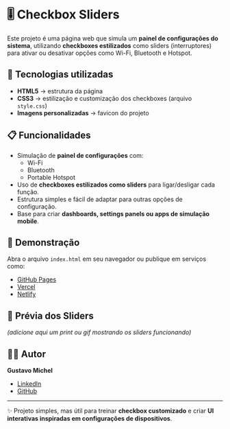 # 🎚️ Checkbox Sliders

Este projeto é uma página web que simula um **painel de configurações do sistema**, utilizando **checkboxes estilizados** como sliders (interruptores) para ativar ou desativar opções como Wi-Fi, Bluetooth e Hotspot.

## 🚀 Tecnologias utilizadas

- **HTML5** → estrutura da página  
- **CSS3** → estilização e customização dos checkboxes (arquivo `style.css`)  
- **Imagens personalizadas** → favicon do projeto  

## 📋 Funcionalidades

- Simulação de **painel de configurações** com:
  - Wi-Fi  
  - Bluetooth  
  - Portable Hotspot  
- Uso de **checkboxes estilizados como sliders** para ligar/desligar cada função.  
- Estrutura simples e fácil de adaptar para outras opções de configuração.  
- Base para criar **dashboards, settings panels ou apps de simulação mobile**.  

## 🔗 Demonstração

Abra o arquivo `index.html` em seu navegador ou publique em serviços como:  
- [GitHub Pages](https://pages.github.com/)  
- [Vercel](https://vercel.com/)  
- [Netlify](https://www.netlify.com/)  

## 📸 Prévia dos Sliders

*(adicione aqui um print ou gif mostrando os sliders funcionando)*

## 👨‍💻 Autor

**Gustavo Michel**  
- [LinkedIn](https://www.linkedin.com/in/gustavo-michel-araujo/)  
- [GitHub](https://github.com/Gustavo-michel)  

---

✨ Projeto simples, mas útil para treinar **checkbox customizado** e criar **UI interativas inspiradas em configurações de dispositivos**.
